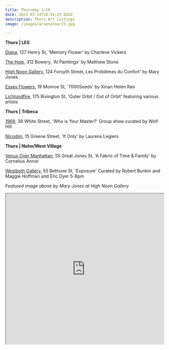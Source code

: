 ```yaml
---
title: Thursday 3/16
date: 2023-03-14T18:54:27.026Z
description: Thurs Art Listings
image: /images/arsenalmar23.jpg

---
```

**T﻿hurs | LES**

[Diana](https://www.diananewyork.com/future), 127 Henry St, 'Memory Flower' by Charlene Vickers

[T﻿he Hole](http://theholenyc.com/2023/03/03/matthew-stone-7/), 312 Bowery, 'AI Paintings' by Matthew Stone

[High Noon Gallery](https://www.highnoongallery.com/les-problemes-du-confort), 124 Forsyth Street, Les Problémes du Confort' by Mary Jones

[Essex Flowers](https://essexflowers.us/XINAN-HELEN-RAN), 19 Monroe St, '7000Seeds' by Xinan Helen Ran

[Lichtundfire](instagram.com/lichtundfire), 175 Rivington St, 'Outer Orbit / Out of Orbit' featuring various artists

**T﻿hurs | Tribeca**

[1969](https://www.1969gallery.com/who-is-your-master-curated-by-wolf-hill), 39 White Street, 'Who is Your Master?' Group show curated by Wolf Hill

[Nicodim](https://www.nicodimgallery.com/exhibitions), 15 Greene Street, 'If Only' by Laurens Legiers

**T﻿hurs | Noho/West Village**

[Venus Over Manhattan](https://www.venusovermanhattan.com/exhibitions/cornelius-annor-a-fabric-of-time-family), 55 Great Jones St, 'A Fabric of Time & Family' by Cornelius Annor

[Westbeth Gallery](https://westbeth.org/event/exposure-group-show-at-collapsable-hole-nyc/), 55 Bethune St, 'Exposure' Curated by Robert Bunkin and Maggie Hoffman and Eric Dyer 5-8pm

*F﻿eatured image above by Mary Jones at High Noon Gallery* 

<iframe src="https://www.google.com/maps/d/u/3/embed?mid=1oktICo2C7CVAsolR2ld4XY7OpC0gDfA&ehbc=2E312F" width="100%" height="480"></iframe>
